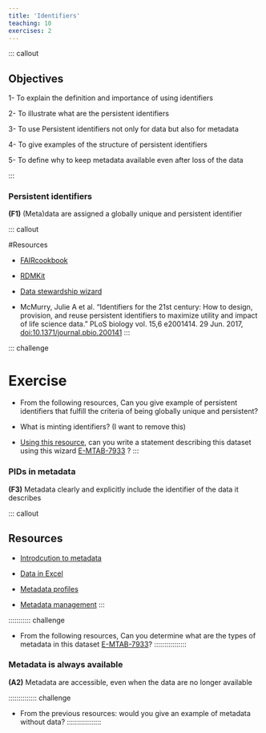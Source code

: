 ```yaml
---
title: 'Identifiers'
teaching: 10
exercises: 2
---
```


::: callout
## Objectives
1- To explain the definition and importance of using identifiers

2- To illustrate what are the persistent identifiers

3- To use Persistent identifiers not only for data but also for metadata

4- To give examples of the structure of persistent identifiers

5- To define why to keep metadata available even after loss of the data

:::


### Persistent identifiers

**(F1)** (Meta)data are assigned a globally unique and persistent identifier

::: callout

#Resources

- [FAIRcookbook](https://faircookbook.elixir-europe.org/content/recipes/findability/identifiers.html)

- [RDMKit](https://rdmkit.elixir-europe.org/identifiers.html)

- [Data stewardship wizard](https://researchers.ds-wizard.org/knowledge-models/dsw:root:latest/preview?questionUuid=d21fdb06-22bf-418e-aa40-dc5ef1485f56)

- McMurry, Julie A et al. “Identifiers for the 21st century: How to design, provision, and reuse persistent identifiers to maximize utility and impact of life science data.” PLoS biology vol. 15,6 e2001414. 29 Jun. 2017, [doi:10.1371/journal.pbio.200141](https://www.ncbi.nlm.nih.gov/pmc/articles/PMC5490878/)
:::

::: challenge
# Exercise
- From the following resources, Can you give example of persistent identifiers that fulfill the criteria of being globally unique and persistent?

- What is minting identifiers? (I want to remove this)

- [Using this resource](https://researchers.ds-wizard.org/knowledge-models/dsw:root:latest/preview?questionUuid=d21fdb06-22bf-418e-aa40-dc5ef1485f56), can you write a statement describing this dataset using this wizard [E-MTAB-7933](https://www.ebi.ac.uk/biostudies/arrayexpress/studies/E-MTAB-7933) ?
:::

### PIDs in metadata

**(F3)** Metadata clearly and explicitly include the identifier of the data it describes

::: callout

## Resources

- [Introdcution to metadata](https://carpentries-incubator.github.io/fair-bio-practice/07-data-in-excel/index.html)

- [Data in Excel](https://carpentries-incubator.github.io/fair-bio-practice/05-intro-to-metadata/index.html)

- [Metadata profiles](https://faircookbook.elixir-europe.org/content/recipes/interoperability/creating-minimal-metadata-profiles.html)

- [Metadata management](https://rdmkit.elixir-europe.org/metadata_management.html)
:::

::::::::::: challenge
- From the following resources, Can you determine what are the types of metadata in this dataset [E-MTAB-7933](https://www.ebi.ac.uk/biostudies/arrayexpress/studies/E-MTAB-7933)?
::::::::::::::::


### Metadata is always available

**(A2)** Metadata are accessible, even when the data are no longer available

:::::::::::::: challenge
- From the previous resources: would you give an example of metadata without data?
:::::::::::::::::
